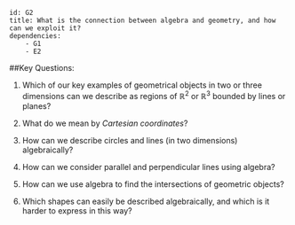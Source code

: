 ````
id: G2
title: What is the connection between algebra and geometry, and how can we exploit it?
dependencies: 
    - G1
    - E2
````
##Key Questions:

1. Which of our key examples of geometrical objects in two or three dimensions can we describe as regions of $\mathbb{R}^2$ or $\mathbb{R}^3$ bounded by lines or planes?

1. What do we mean by _Cartesian coordinates_?

1. How can we describe circles and lines (in two dimensions) algebraically?

1. How can we consider parallel and perpendicular lines using algebra?

1. How can we use algebra to find the intersections of geometric objects?

1. Which shapes can easily be described algebraically, and which is it harder to express in this way?
